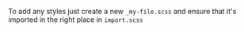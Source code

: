 To add any styles just create a new `_my-file.scss` and ensure
that it's imported in the right place in `import.scss`
